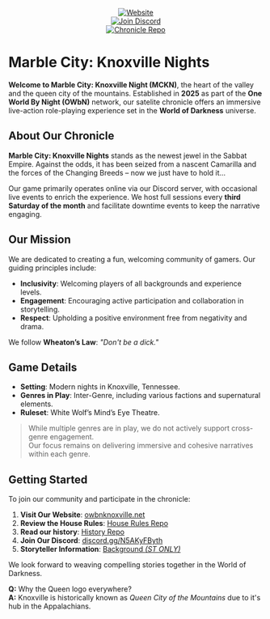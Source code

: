 <p align="center">
  <a href="https://owbnknoxville.net"><img alt="Website" src="https://img.shields.io/badge/Visit%20Our%20Website-MCKN-blue?style=for-the-badge&logo=worldofdarkness" /></a><br />
  <a href="https://discord.gg/N5AKyFByth"><img alt="Join Discord" src="https://img.shields.io/discord/799311464086110260?color=%237289DA&label=Discord&logo=discord&style=for-the-badge" /></a><br />
  <a href="https://github.com/mckn-larp"><img alt="Chronicle Repo" src="https://img.shields.io/badge/Chronicle-Repo-blue?style=for-the-badge&logo=github" /></a>
</p>

# Marble City: Knoxville Nights

**Welcome to Marble City: Knoxville Night (MCKN)**, the heart of the valley and the queen city of the mountains. Established in **2025** as part of the **One World By Night (OWbN)** network, our satelite chronicle offers an immersive live-action role-playing experience set in the **World of Darkness** universe.

## About Our Chronicle

**Marble City: Knoxville Nights** stands as the newest jewel in the Sabbat Empire. Against the odds, it has been seized from a nascent Camarilla and the forces of the Changing Breeds – now we just have to hold it...

Our game primarily operates online via our Discord server, with occasional live events to enrich the experience. We host full sessions every **third Saturday of the month** and facilitate downtime events to keep the narrative engaging.

## Our Mission

We are dedicated to creating a fun, welcoming community of gamers. Our guiding principles include:

- **Inclusivity**: Welcoming players of all backgrounds and experience levels.
- **Engagement**: Encouraging active participation and collaboration in storytelling.
- **Respect**: Upholding a positive environment free from negativity and drama.

We follow **Wheaton’s Law**: _"Don't be a dick."_

## Game Details

- **Setting**: Modern nights in Knoxville, Tennessee.
- **Genres in Play**: Inter-Genre, including various factions and supernatural elements.
- **Ruleset**: White Wolf’s Mind’s Eye Theatre.

> While multiple genres are in play, we do not actively support cross-genre engagement.  
> Our focus remains on delivering immersive and cohesive narratives within each genre.

## Getting Started

To join our community and participate in the chronicle:

1. **Visit Our Website**: [owbnknoxville.net](https://owbnknoxville.net)
2. **Review the House Rules**: [House Rules Repo](https://github.com/mckn-larp/house-rules)
3. **Read our history**: [History Repo](https://github.com/mckn-larp/history)
4. **Join Our Discord**: [discord.gg/N5AKyFByth](https://discord.gg/N5AKyFByth)
5. **Storyteller Information**: [Background *(ST ONLY)*](https://github.com/mckn-larp/background)

We look forward to weaving compelling stories together in the World of Darkness.

**Q:** Why the Queen logo everywhere?  
**A:** Knoxville is historically known as *Queen City of the Mountains* due to it's hub in the Appalachians.
